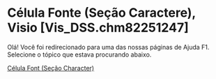 
# Célula Fonte (Seção Caractere), Visio [Vis_DSS.chm82251247]

Olá! Você foi redirecionado para uma das nossas páginas de Ajuda F1. Selecione o tópico que estava procurando abaixo.

[Célula Font (Seção Character)](http://msdn.microsoft.com/library/935760a9-307e-90bc-c301-d04283d97427%28Office.15%29.aspx)
